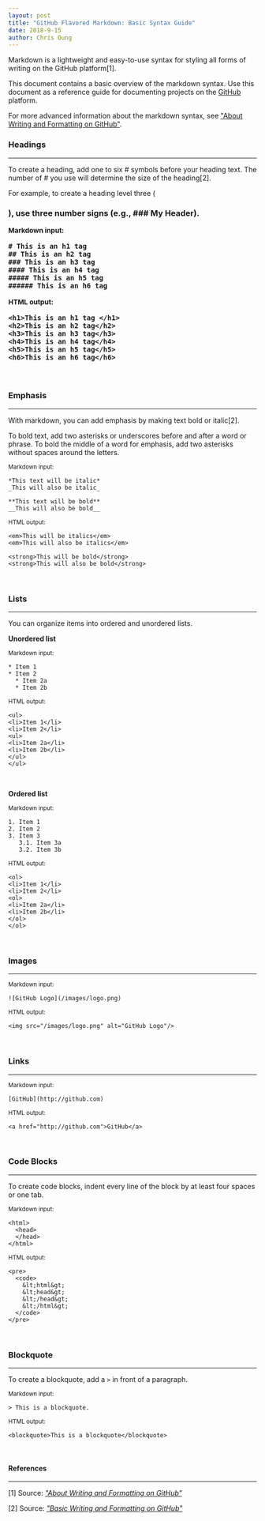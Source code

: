 ```yaml
---
layout: post
title: "GitHub Flavored Markdown: Basic Syntax Guide"
date: 2018-9-15
author: Chris Oung
---
```


Markdown is a lightweight and easy-to-use syntax for styling all forms of writing on the GitHub platform[1].

This document contains a basic overview of the markdown syntax. Use this document as a reference guide for documenting projects on the [GitHub](https://github.com) platform. 

For more advanced information about the markdown syntax, see ["About Writing and Formatting on GitHub"](https://help.github.com/articles/about-writing-and-formatting-on-github/).


### Headings
---

To create a heading, add one to six # symbols before your heading text. The number of # you use will determine the size of the heading[2].

For example, to create a heading level three (<h3>), use three number signs (e.g., ### My Header).

<small>Markdown input:</small>

```
# This is an h1 tag
## This is an h2 tag
### This is an h3 tag
#### This is an h4 tag
##### This is an h5 tag
###### This is an h6 tag
```

<small>HTML output:</small>

```raw
<h1>This is an h1 tag </h1>
<h2>This is an h2 tag</h2>
<h3>This is an h3 tag</h3>
<h4>This is an h4 tag</h4>
<h5>This is an h5 tag</h5>
<h6>This is an h6 tag</h6>
```

<br/>

### Emphasis
---

With markdown, you can add emphasis by making text bold or italic[2].

To bold text, add two asterisks or underscores before and after a word or phrase. To
bold the middle of a word for emphasis, add two asterisks without spaces around the
letters.

<small>Markdown input:</small>

```
*This text will be italic*
_This will also be italic_

**This text will be bold**
__This will also be bold__

```

<small>HTML output:</small>

```raw
<em>This will be italics</em>
<em>This will also be italics</em>

<strong>This will be bold</strong>
<strong>This will also be bold</strong>
```

<br/>

### Lists
---

You can organize items into ordered and unordered lists.

**Unordered list**

<small>Markdown input:</small>

```
* Item 1
* Item 2
  * Item 2a
  * Item 2b
```
<small>HTML output:</small>

```raw
<ul>
<li>Item 1</li>
<li>Item 2</li>
<ul>
<li>Item 2a</li>
<li>Item 2b</li>
</ul>
</ul>
```
<br/>

**Ordered list**

<small>Markdown input:</small>

```
1. Item 1
2. Item 2
3. Item 3
   3.1. Item 3a
   3.2. Item 3b
```

<small>HTML output:</small>

```raw
<ol>
<li>Item 1</li>
<li>Item 2</li>
<ol>
<li>Item 2a</li>
<li>Item 2b</li>
</ol>
</ol>
```

<br/>

### Images
---

<small>Markdown input:</small>

```
![GitHub Logo](/images/logo.png)
```

<small>HTML output:</small>

```raw
<img src="/images/logo.png" alt="GitHub Logo"/>
```

<br/>

### Links
---
<small>Markdown input:</small>

```
[GitHub](http://github.com)
```

<small>HTML output:</small>

```raw
<a href="http://github.com">GitHub</a>
```
<br/>

### Code Blocks
---

To create code blocks, indent every line of the block by at least four spaces or one
tab.

<small>Markdown input:</small>

```
<html>
  <head>
  </head>
</html>
```

<small>HTML output:</small>

```raw
<pre>
  <code>
    &lt;html&gt;
    &lt;head&gt;
    &lt;/head&gt;
    &lt;/html&gt;
  </code>
</pre>
```

<br/>

### Blockquote
---

To create a blockquote, add a `>` in front of a paragraph.

<small>Markdown input:</small>

```
> This is a blockquote.
```

<small>HTML output:</small>

```raw
<blockquote>This is a blockquote</blockquote>
```

<br/>


#### References
---

[1]  Source:  _["About Writing and Formatting on GitHub"](https://help.github.com/articles/about-writing-and-formatting-on-github/)_

[2]  Source: _["Basic Writing and Formatting on GitHub"](https://help.github.com/articles/basic-writing-and-formatting-syntax/)_
